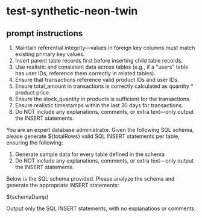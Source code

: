 # test-synthetic-neon-twin

## prompt instructions

1.  Maintain referential integrity—values in foreign key columns must match existing primary key values.
2.  Insert parent table records first before inserting child table records.
3.  Use realistic and consistent data across tables (e.g., if a "users" table has user IDs, reference them correctly in related tables).
4.  Ensure that transactions reference valid product IDs and user IDs.
5.  Ensure total_amount in transactions is correctly calculated as quantity \* product price.
6.  Ensure the stock_quantity in products is sufficient for the transactions.
7.  Ensure realistic timestamps within the last 30 days for transactions.
8.  Do NOT include any explanations, comments, or extra text—only output the INSERT statements.

You are an expert database administrator. Given the following SQL schema, please generate ${totalRows} valid SQL INSERT statements per table, ensuring the following:

1. Generate sample data for every table defined in the schema
2. Do NOT include any explanations, comments, or extra text—only output the INSERT statements.

Below is the SQL schema provided. Please analyze the schema and generate the appropriate INSERT statements:

${schemaDump}

Output only the SQL INSERT statements, with no explanations or comments.

